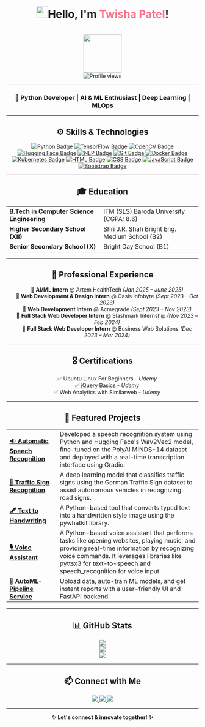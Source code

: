 <!--<h1 align="center">👋 Hello, I'm <span style="color:#F7768E;">Twisha Patel</span>!</h1>

<p align="center">
  <img src="https://komarev.com/ghpvc/?username=twishapatel12&label=Profile%20views&color=F7768E&style=flat-square" alt="Profile Views" />
</p>

<p align="center">
  <a href="https://twishapatel12.github.io/twishapatel12/" target="_blank">
    <img src="https://img.shields.io/badge/🌐 Portfolio-%23F7768E?style=for-the-badge" />
  </a>
  <a href="https://www.linkedin.com/in/twisha-patel-253bbb229" target="_blank">
    <img src="https://img.shields.io/badge/💼 LinkedIn-%230077B5?style=for-the-badge" />
  </a>
  <a href="https://www.instagram.com/__twisha_12" target="_blank">
    <img src="https://img.shields.io/badge/📸 Instagram-%23E4405F?style=for-the-badge" />
  </a>
</p>

---

<h2>👩‍💻 About Me</h2>

<p>
I’m a passionate <strong>Python Developer</strong> and <strong>AI/ML Enthusiast</strong> currently interning at <strong>Artem HealthTech Pvt. Ltd.</strong> I enjoy building smart, scalable applications using <code>FastAPI</code>, <code>Hugging Face</code>, and <code>Docker</code>, with deployment pipelines managed through <code>GitHub Actions</code>.
</p>

<p>
🔍 Always exploring AI, ML, and API development.<br>
🌱 Currently learning: <em>Deep Learning & Cloud Deployment</em>.
</p>

---

<h2>🛠️ Skills & Tools</h2>

<table>
  <tr>
    <td><strong>Languages</strong></td>
    <td>Python, JavaScript</td>
  </tr>
  <tr>
    <td><strong>Frameworks & Libraries</strong></td>
    <td>FastAPI, Hugging Face, Gradio</td>
  </tr>
  <tr>
    <td><strong>Data Science & ML</strong></td>
    <td>Scikit-learn, PyTorch, Pandas, NumPy</td>
  </tr>
  <tr>
    <td><strong>DevOps</strong></td>
    <td>Docker, Git, GitHub Actions</td>
  </tr>
</table>

---

<h2>🚀 Featured Projects</h2>

<ul>
  <li>
    <strong><a href="https://github.com/twishapatel12/AutomaticSpeechRecognition">🎙️ AutomaticSpeechRecognition</a></strong><br/>
    Developed an end-to-end speech-to-text system using Wav2Vec2 with Gradio UI. Fine-tuned on PolyAI MINDS-14 dataset.
  </li>
  <br/>
  <li>
    <strong><a href="https://github.com/twishapatel12/TextToHandwriting">✍️ TextToHandwriting</a></strong><br/>
    A simple yet creative Python app that turns digital text into handwritten images using pywhatkit.
  </li>
  <br/>
  <li>
    <strong><a href="https://github.com/twishapatel12/Traffic-Sign-Classification">🚦 Traffic Sign Classification</a></strong><br/>
    A deep learning-based image classifier that recognizes traffic signs using CNNs for smarter road safety.
  </li>
</ul>

---

<h2>📈 GitHub Stats</h2>

<p align="center">
  <img src="https://github-readme-stats.vercel.app/api?username=twishapatel12&show_icons=true&theme=radical&hide_border=true" width="48%" />
  <img src="https://github-readme-stats.vercel.app/api/top-langs/?username=twishapatel12&layout=compact&theme=radical&hide_border=true" width="48%" />
</p>

---

<h2>📫 Let's Connect!</h2>

<p>
Whether you’re working on exciting AI projects or just want to network — feel free to reach out via <a href="https://www.linkedin.com/in/twisha-patel-253bbb229">LinkedIn</a> or explore more of my work on my <a href="https://twishapatel12.github.io/twishapatel12/">Portfolio</a>.
</p>

<p align="center">
  <img src="https://media.giphy.com/media/3oKIPwoeGErMmaI43C/giphy.gif" width="180" />
</p>

<p align="center">
  <strong>✨ Thank you for visiting my profile! ✨</strong>
</p>
-->
<!-- GitHub Profile README -->
<div align="center">
   <h1 align="center"><img src="https://media.giphy.com/media/hvRJCLFzcasrR4ia7z/giphy.gif" width="30px"/>Hello, I'm <span style="color:#F7768E;">Twisha Patel</span>!</h1>
  <br>
  <img src="https://media.giphy.com/media/M9gbBd9nbDrOTu1Mqx/giphy.gif" width="100"/><br>
  <img src="https://komarev.com/ghpvc/?username=twishapatel12&label=Profile%20Views&color=0e75b6&style=flat" alt="Profile views">
</div>

---

<h3 align="center">🚀 <strong>Python Developer | AI & ML Enthusiast | Deep Learning | MLOps</strong></h3>

---

<h2 align="center">⚙️ Skills & Technologies</h2>
<p align="center">
  <a href="https://www.python.org/"><img src="https://img.shields.io/badge/Python-3776AB?style=for-the-badge&logo=python&logoColor=white" alt="Python Badge"/></a>
  <a href="https://www.tensorflow.org/"><img src="https://img.shields.io/badge/TensorFlow-FF6F00?style=for-the-badge&logo=tensorflow&logoColor=white" alt="TensorFlow Badge"/></a>
  <a href="https://opencv.org/"><img src="https://img.shields.io/badge/OpenCV-5C3EE8?style=for-the-badge&logo=opencv&logoColor=white" alt="OpenCV Badge"/></a>
  <a href="https://huggingface.co/"><img src="https://img.shields.io/badge/Hugging_Face-FFD21E?style=for-the-badge&logo=huggingface&logoColor=black" alt="Hugging Face Badge"/></a>
  <a href="https://www.nlp.com/"><img src="https://img.shields.io/badge/NLP-4EA94B?style=for-the-badge" alt="NLP Badge"/></a>
  <a href="https://git-scm.com/"><img src="https://img.shields.io/badge/Git-F05032?style=for-the-badge&logo=git&logoColor=white" alt="Git Badge"/></a>
  <a href="https://www.docker.com/"><img src="https://img.shields.io/badge/Docker-2496ED?style=for-the-badge&logo=docker&logoColor=white" alt="Docker Badge"/></a>
  <a href="https://kubernetes.io/"><img src="https://img.shields.io/badge/Kubernetes-326CE5?style=for-the-badge&logo=kubernetes&logoColor=white" alt="Kubernetes Badge"/></a>
  <a href="https://developer.mozilla.org/en-US/docs/Web/HTML"><img src="https://img.shields.io/badge/HTML-E34F26?style=for-the-badge&logo=html5&logoColor=white" alt="HTML Badge"/></a>
  <a href="https://developer.mozilla.org/en-US/docs/Web/CSS"><img src="https://img.shields.io/badge/CSS-1572B6?style=for-the-badge&logo=css3&logoColor=white" alt="CSS Badge"/></a>
  <a href="https://developer.mozilla.org/en-US/docs/Web/JavaScript"><img src="https://img.shields.io/badge/JavaScript-F7DF1E?style=for-the-badge&logo=javascript&logoColor=black" alt="JavaScript Badge"/></a>
  <a href="https://getbootstrap.com/"><img src="https://img.shields.io/badge/Bootstrap-7952B3?style=for-the-badge&logo=bootstrap&logoColor=white" alt="Bootstrap Badge"/></a>
</p>

---

<h2 align="center">🎓 Education</h2>

<div align="center">
  <table>
    <tr><td><strong>B.Tech in Computer Science Engineering</strong></td><td>ITM (SLS) Baroda University (CGPA: 8.6)</td></tr>
    <tr><td><strong>Higher Secondary School (XII)</strong></td><td>Shri J.R. Shah Bright Eng. Medium School (B2)</td></tr>
    <tr><td><strong>Senior Secondary School (X)</strong></td><td>Bright Day School (B1)</td></tr>
  </table>
</div>

---

<h2 align="center">💼 Professional Experience</h2>

<div align="center">
  <ul type="none">
    <li>🔹 <strong>AI/ML Intern</strong> @ Artem HealthTech <em>(Jan 2025 – June 2025)</em></li>
    <li>🔹 <strong>Web Development & Design Intern</strong> @ Oasis Infobyte <em>(Sept 2023 – Oct 2023)</em></li>
    <li>🔹 <strong>Web Development Intern</strong> @ Acmegrade <em>(Sept 2023 – Nov 2023)</em></li>
    <li>🔹 <strong>Full Stack Web Developer Intern</strong> @ Slashmark Internship <em>(Nov 2023 – Feb 2024)</em></li>
    <li>🔹 <strong>Full Stack Web Developer Intern</strong> @ Business Web Solutions <em>(Dec 2023 – Mar 2024)</em></li>
  </ul>
</div>

---

<h2 align="center">🎖️ Certifications</h2>

<div align="center">
  <ul type="none">
    <li>✅ Ubuntu Linux For Beginners - <em>Udemy</em></li>
    <li>✅ jQuery Basics - <em>Udemy</em></li>
    <li>✅ Web Analytics with Similarweb - <em>Udemy</em></li>
  </ul>
</div>

---

<h2 align="center">📂 Featured Projects</h2>

<div align="center">
  <table>
    <tr>
      <td><a href="https://github.com/twishapatel12/AutomaticSpeechRecognition"><strong>🔉 Automatic Speech Recognition</strong></a></td>
      <td>Developed a speech recognition system using Python and Hugging Face's Wav2Vec2 model, fine-tuned on the PolyAI MINDS-14 dataset and deployed with a real-time transcription interface using Gradio.</td>
    </tr>
    <tr>
      <td><a href="https://github.com/twishapatel12/TrafficSignRecognition"><strong>🚦 Traffic Sign Recognition</strong></a></td>
      <td>A deep learning model that classifies traffic signs using the German Traffic Sign dataset to assist autonomous vehicles in recognizing road signs.</td>
    </tr>
    <tr>
      <td><a href="https://github.com/twishapatel12/TextToHandwriting"><strong>🖋️ Text to Handwriting</strong></a></td>
      <td>A Python-based tool that converts typed text into a handwritten style image using the pywhatkit library.</td>
    </tr>
    <tr>
      <td><a href="https://github.com/twishapatel12/VoiceAssistant"><strong>🎙️ Voice Assistant</strong></a></td>
      <td>A Python-based voice assistant that performs tasks like opening websites, playing music, and providing real-time information by recognizing voice commands. It leverages libraries like pyttsx3 for text-to-speech and speech_recognition for voice input.</td>
    </tr>
    <tr>
      <td><a href="https://github.com/twishapatel12/AutoML-Pipeline"><strong>🤖 AutoML-Pipeline Service</strong></a></td>
      <td>Upload data, auto-train ML models, and get instant reports with a user-friendly UI and FastAPI backend.</td>
    </tr>
  </table>
</div>

---

<h2 align="center">📊 GitHub Stats</h2>

<p align="center">
  <img src="https://github-readme-stats.vercel.app/api?username=twishapatel12&show_icons=true&theme=radical" />
  <br>
  <img src="https://github-readme-stats.vercel.app/api/top-langs/?username=twishapatel12&layout=compact&theme=radical" />
  <br>
  <img src="https://github-readme-streak-stats.herokuapp.com/?user=twishapatel12&theme=radical" />
</p>

---

<h2 align="center">📫 Connect with Me</h2>

<div align="center">
  <a href="https://www.linkedin.com/in/twisha-patel-253bbb229">
    <img src="https://img.shields.io/badge/-LinkedIn-0077B5?style=flat&logo=linkedin&logoColor=white">
  </a>
  <a href="https://www.instagram.com/__twisha_12/">
    <img src="https://img.shields.io/badge/-Instagram-E4405F?style=flat&logo=instagram&logoColor=white">
  </a>
  <a href="https://twishapatel12.github.io/twishapatel12/">
    <img src="https://img.shields.io/badge/-Portfolio-000000?style=flat&logo=firefox&logoColor=white">
  </a>
</div>

---

<div align="center">
  <strong>✨ Let's connect & innovate together! ✨</strong>
</div>
